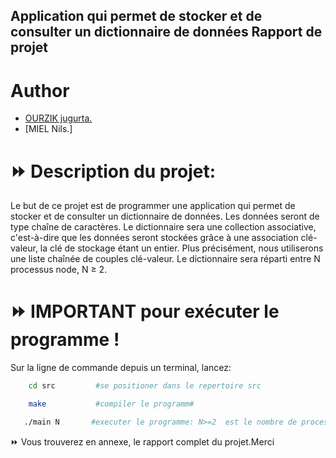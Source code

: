 ## Application qui permet de stocker et de consulter un dictionnaire de données Rapport de projet


# Author
- [OURZIK jugurta.](https://github.com/JugurtaO)
- [MIEL Nils.]

# ⏩ Description du projet:
Le but de ce projet est de programmer une application qui permet de stocker et de consulter un dictionnaire de données. Les données seront de type chaîne de caractères.
Le dictionnaire sera une collection associative, c'est-à-dire que les données seront stockées grâce à une association clé-valeur, la clé de stockage étant un entier. Plus précisément, nous utiliserons une liste chaînée de couples clé-valeur.
Le dictionnaire sera réparti entre N processus node, N ≥ 2. 


# ⏩ IMPORTANT pour exécuter le programme !
Sur la ligne de commande depuis un terminal, lancez:

```sh
    cd src         #se positioner dans le repertoire src

    make           #compiler le programm#

   ./main N       #executer le programme: N>=2  est le nombre de processus.
``` 

⏩ Vous trouverez en annexe, le rapport complet du projet.Merci
   
